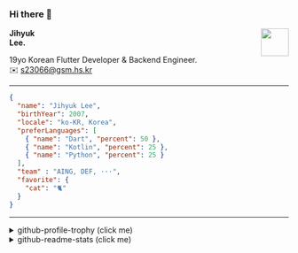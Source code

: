 ### Hi there 👋
<img src="https://github.githubassets.com/images/mona-loading-default.gif" width="50px" align="right">
</a>

**Jihyuk\
Lee.**

19yo Korean Flutter Developer & Backend Engineer.\
✉️ <s23066@gsm.hs.kr>

---

```json
{
  "name": "Jihyuk Lee",
  "birthYear": 2007,
  "locale": "ko-KR, Korea",
  "preferLanguages": [
    { "name": "Dart", "percent": 50 },
    { "name": "Kotlin", "percent": 25 },
    { "name": "Python", "percent": 25 }
  ],
  "team" : "AING, DEF, ···",
  "favorite": {
    "cat": "🐈"
  }
}
```
---
<details>
  <summary>github-profile-trophy (click me)</summary>
  
![](https://github-profile-trophy.vercel.app/?username=withJihyuk&row=1&column=8&theme=nord)
  
</details>
<details>
  <summary>github-readme-stats (click me)</summary>
  
<!--START_SECTION:waka-->
![Code Time](http://img.shields.io/badge/Code%20Time-846%20hrs%202%20mins-blue)

![Lines of code](https://img.shields.io/badge/%EC%A0%80%EB%8A%94%20%EC%97%AC%ED%83%9C%EA%B9%8C%EC%A7%80%20-634.0%20thousand%20%EC%A4%84%EC%9D%98%20%EC%BD%94%EB%93%9C%EB%A5%BC%20%EC%9E%91%EC%84%B1%ED%96%88%EC%96%B4%EC%9A%94.-blue)

**저는 아침형 인간이에요. 🐤** 

```text
🌞 아침                     660 commits         █████░░░░░░░░░░░░░░░░░░░░   19.99 % 
🌆 낮　                     1152 commits        █████████░░░░░░░░░░░░░░░░   34.89 % 
🌃 저녁                     1180 commits        █████████░░░░░░░░░░░░░░░░   35.74 % 
🌙 밤　                     310 commits         ██░░░░░░░░░░░░░░░░░░░░░░░   09.39 % 
```


📊 **저는 이번주를 이렇게 시간을 보냈어요.** 

```text
🕑︎ Timezone: Asia/Seoul

💬 프로그래밍 언어들: 
YAML                     6 hrs 43 mins       ████████████░░░░░░░░░░░░░   46.82 % 
Kotlin                   5 hrs 5 mins        █████████░░░░░░░░░░░░░░░░   35.48 % 
Python                   59 mins             ██░░░░░░░░░░░░░░░░░░░░░░░   06.92 % 
Other                    27 mins             █░░░░░░░░░░░░░░░░░░░░░░░░   03.13 % 
MDX                      23 mins             █░░░░░░░░░░░░░░░░░░░░░░░░   02.70 % 

🔥 에디터들: 
VS Code                  8 hrs 53 mins       ███████████████░░░░░░░░░░   61.90 % 
IntelliJ IDEA            5 hrs 28 mins       ██████████░░░░░░░░░░░░░░░   38.10 % 

💻 운영 체제들: 
Mac                      14 hrs 22 mins      █████████████████████████   100.00 % 
```


 Last Updated on 30/04/2025 18:50:59 UTC
<!--END_SECTION:waka-->

</details>

</div>


